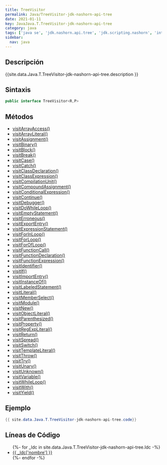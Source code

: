 ```yaml
---
title: TreeVisitor
permalink: Java/TreeVisitor-jdk-nashorn-api-tree
date: 2021-01-11
key: JavaJava.T.TreeVisitor-jdk-nashorn-api-tree
category: java
tags: ['java se', 'jdk.nashorn.api.tree', 'jdk.scripting.nashorn', 'interface java', 'Java 9']
sidebar: 
  nav: java
---
```


## Descripción
{{site.data.Java.T.TreeVisitor-jdk-nashorn-api-tree.description }}

## Sintaxis
~~~java
public interface TreeVisitor<R,P>
~~~

## Métodos
* [visitArrayAccess()](/Java/TreeVisitor-jdk-nashorn-api-tree/visitArrayAccess)
* [visitArrayLiteral()](/Java/TreeVisitor-jdk-nashorn-api-tree/visitArrayLiteral)
* [visitAssignment()](/Java/TreeVisitor-jdk-nashorn-api-tree/visitAssignment)
* [visitBinary()](/Java/TreeVisitor-jdk-nashorn-api-tree/visitBinary)
* [visitBlock()](/Java/TreeVisitor-jdk-nashorn-api-tree/visitBlock)
* [visitBreak()](/Java/TreeVisitor-jdk-nashorn-api-tree/visitBreak)
* [visitCase()](/Java/TreeVisitor-jdk-nashorn-api-tree/visitCase)
* [visitCatch()](/Java/TreeVisitor-jdk-nashorn-api-tree/visitCatch)
* [visitClassDeclaration()](/Java/TreeVisitor-jdk-nashorn-api-tree/visitClassDeclaration)
* [visitClassExpression()](/Java/TreeVisitor-jdk-nashorn-api-tree/visitClassExpression)
* [visitCompilationUnit()](/Java/TreeVisitor-jdk-nashorn-api-tree/visitCompilationUnit)
* [visitCompoundAssignment()](/Java/TreeVisitor-jdk-nashorn-api-tree/visitCompoundAssignment)
* [visitConditionalExpression()](/Java/TreeVisitor-jdk-nashorn-api-tree/visitConditionalExpression)
* [visitContinue()](/Java/TreeVisitor-jdk-nashorn-api-tree/visitContinue)
* [visitDebugger()](/Java/TreeVisitor-jdk-nashorn-api-tree/visitDebugger)
* [visitDoWhileLoop()](/Java/TreeVisitor-jdk-nashorn-api-tree/visitDoWhileLoop)
* [visitEmptyStatement()](/Java/TreeVisitor-jdk-nashorn-api-tree/visitEmptyStatement)
* [visitErroneous()](/Java/TreeVisitor-jdk-nashorn-api-tree/visitErroneous)
* [visitExportEntry()](/Java/TreeVisitor-jdk-nashorn-api-tree/visitExportEntry)
* [visitExpressionStatement()](/Java/TreeVisitor-jdk-nashorn-api-tree/visitExpressionStatement)
* [visitForInLoop()](/Java/TreeVisitor-jdk-nashorn-api-tree/visitForInLoop)
* [visitForLoop()](/Java/TreeVisitor-jdk-nashorn-api-tree/visitForLoop)
* [visitForOfLoop()](/Java/TreeVisitor-jdk-nashorn-api-tree/visitForOfLoop)
* [visitFunctionCall()](/Java/TreeVisitor-jdk-nashorn-api-tree/visitFunctionCall)
* [visitFunctionDeclaration()](/Java/TreeVisitor-jdk-nashorn-api-tree/visitFunctionDeclaration)
* [visitFunctionExpression()](/Java/TreeVisitor-jdk-nashorn-api-tree/visitFunctionExpression)
* [visitIdentifier()](/Java/TreeVisitor-jdk-nashorn-api-tree/visitIdentifier)
* [visitIf()](/Java/TreeVisitor-jdk-nashorn-api-tree/visitIf)
* [visitImportEntry()](/Java/TreeVisitor-jdk-nashorn-api-tree/visitImportEntry)
* [visitInstanceOf()](/Java/TreeVisitor-jdk-nashorn-api-tree/visitInstanceOf)
* [visitLabeledStatement()](/Java/TreeVisitor-jdk-nashorn-api-tree/visitLabeledStatement)
* [visitLiteral()](/Java/TreeVisitor-jdk-nashorn-api-tree/visitLiteral)
* [visitMemberSelect()](/Java/TreeVisitor-jdk-nashorn-api-tree/visitMemberSelect)
* [visitModule()](/Java/TreeVisitor-jdk-nashorn-api-tree/visitModule)
* [visitNew()](/Java/TreeVisitor-jdk-nashorn-api-tree/visitNew)
* [visitObjectLiteral()](/Java/TreeVisitor-jdk-nashorn-api-tree/visitObjectLiteral)
* [visitParenthesized()](/Java/TreeVisitor-jdk-nashorn-api-tree/visitParenthesized)
* [visitProperty()](/Java/TreeVisitor-jdk-nashorn-api-tree/visitProperty)
* [visitRegExpLiteral()](/Java/TreeVisitor-jdk-nashorn-api-tree/visitRegExpLiteral)
* [visitReturn()](/Java/TreeVisitor-jdk-nashorn-api-tree/visitReturn)
* [visitSpread()](/Java/TreeVisitor-jdk-nashorn-api-tree/visitSpread)
* [visitSwitch()](/Java/TreeVisitor-jdk-nashorn-api-tree/visitSwitch)
* [visitTemplateLiteral()](/Java/TreeVisitor-jdk-nashorn-api-tree/visitTemplateLiteral)
* [visitThrow()](/Java/TreeVisitor-jdk-nashorn-api-tree/visitThrow)
* [visitTry()](/Java/TreeVisitor-jdk-nashorn-api-tree/visitTry)
* [visitUnary()](/Java/TreeVisitor-jdk-nashorn-api-tree/visitUnary)
* [visitUnknown()](/Java/TreeVisitor-jdk-nashorn-api-tree/visitUnknown)
* [visitVariable()](/Java/TreeVisitor-jdk-nashorn-api-tree/visitVariable)
* [visitWhileLoop()](/Java/TreeVisitor-jdk-nashorn-api-tree/visitWhileLoop)
* [visitWith()](/Java/TreeVisitor-jdk-nashorn-api-tree/visitWith)
* [visitYield()](/Java/TreeVisitor-jdk-nashorn-api-tree/visitYield)

## Ejemplo
~~~java
{{ site.data.Java.T.TreeVisitor-jdk-nashorn-api-tree.code}}
~~~

## Líneas de Código
<ul>
{%- for _ldc in site.data.Java.T.TreeVisitor-jdk-nashorn-api-tree.ldc -%}
   <li>
       <a href="{{_ldc['url'] }}">{{ _ldc['nombre'] }}</a>
   </li>
{%- endfor -%}
</ul>
